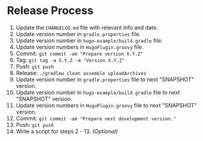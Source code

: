 Release Process
===============

 1. Update the `CHANGELOG.md` file with relevant info and date.
 2. Update version number in `gradle.properties` file.
 3. Update version number in `hugo-example/build.gradle` file.
 4. Update version numbers in `HugoPlugin.groovy` file.
 5. Commit: `git commit -am "Prepare version X.Y.Z"`
 6. Tag: `git tag -a X.Y.Z -m "Version X.Y.Z"`
 7. Push: `git push`
 8. Release: `./gradlew clean assemble uploadArchives`
 9. Update version number in `gradle.properties` file to next "SNAPSHOT" version.
 10. Update version number in `hugo-example/build.gradle` file to next "SNAPSHOT" version.
 11. Update version numbers in `HugoPlugin.groovy` file to next "SNAPSHOT" version.
 12. Commit: `git commit -am "Prepare next development version."`
 13. Push: `git push`
 14. Write a script for steps 2 - 13. *(Optional)*
